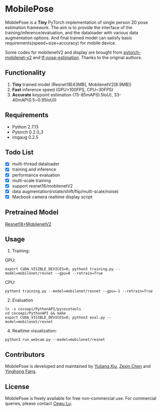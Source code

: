 # MobilePose

MobilePose is a **Tiny** PyTorch implementation of single person 2D pose estimation framework. The aim is to provide the interface of the training/inference/evaluation, and the dataloader with various data augmentation options. And final trained model can satisfy basic requirements(speed+size+accuracy) for mobile device.

Some codes for mobilenetV2 and display are brought from [pytorch-mobilenet-v2](https://github.com/tonylins/pytorch-mobilenet-v2) and [tf-pose-estimation](https://github.com/ildoonet/tf-pose-estimation). Thanks to the original authors.

## Functionality

1. **Tiny** trained model (Resnet18[43MB], MobilenetV2[8.9MB])
2. **Fast** inference speed (GPU>100FPS, CPU~30FPS)
3. **Accurate** keypoint estimation (75-85mAP(0.5IoU), 33-40mAP(0.5~0.95IoU))

## Requirements

- Python 2.7.13
- Pytorch 0.2.0\_3 
- imgaug 0.2.5

## Todo List

- [x] multi-thread dataloader
- [x] training and inference
- [x] performance evaluation
- [x] multi-scale training
- [x] support resnet18/mobilenetV2
- [x] data augmentation(rotate/shift/flip/multi-scale/noise)
- [x] Macbook camera realtime display script

## Pretrained Model

[Resnet18+MobilenetV2](https://pan.baidu.com/s/17V6fXWLZaZN7D9h8OkwyMg)

## Usage

1. Training:

GPU:
```shell
export CUDA_VISIBLE_DEVICES=0; python3 training.py --model=mobilenet/resnet --gpu=0 --retrain=True
```
CPU:
```shell
python3 training.py --model=mobilenet/resnet --gpu=-1 --retrain=True
```
2. Evaluation
```shell
ln -s cocoapi/PythonAPI/pycocotools
cd cocoapi/PythonAPI && make
export CUDA_VISIBLE_DEVICES=0; python3 eval.py --model=mobilenet/resnet
```
4. Realtime visualization:
```shell
python3 run_webcam.py --model=mobilenet/resnet
```

## Contributors

MobilePose is developed and maintained by [Yuliang Xiu](http://xiuyuliang.cn/about/), [Zexin Chen](https://github.com/ZexinChen) and [Yinghong Fang](https://github.com/Fangyh09).

## License

MobilePose is freely available for free non-commercial use. For commercial queries, please contact [Cewu Lu](http://www.mvig.org/).


